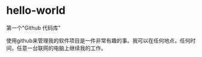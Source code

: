 hello-world
===========

第一个"Github 代码库"

使用github来管理我的软件项目是一件非常有趣的事。我可以在任何地点，任何时间，任意一台联网的电脑上继续我的工作。
